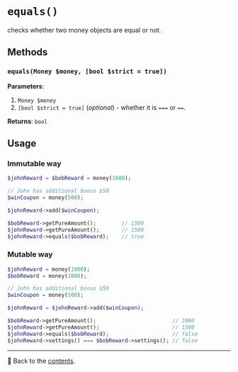 # `equals()`

checks whether two money objects are equal or not.

## Methods

### `equals(Money $money, [bool $strict = true])`
**Parameters**:
1. `Money $money`
2. `[bool $strict = true]` (*optional*) - whether it is `===` or `==`.

**Returns**: `bool`

## Usage

### Immutable way

```php
$johnReward = $bobReward = money(1000);

// John has additional bonus $50
$winCoupon = money(500);

$johnReward->add($winCoupon);

$bobReward->getPureAmount();        // 1500
$johnReward->getPureAmount();       // 1500
$johnReward->equals($bobReward);    // true
```

### Mutable way

```php
$johnReward = money(1000);
$bobReward = money(1000);

// John has additional bonus $50
$winCoupon = money(500);

$johnReward = $johnReward->add($winCoupon);

$bobReward->getPureAmount();                        // 1000
$johnReward->getPureAmount();                       // 1500
$johnReward->equals($bobReward);                    // false
$johnReward->settings() === $bobReward->settings(); // false
```

---

📌 Back to the [contents](/README.md#table-of-contents).
